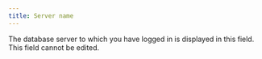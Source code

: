 ```yaml
---
title: Server name
---
```



The database server to which you have logged in is displayed in this  field. This field cannot be edited.<font style="font-family: Verdana;" face="Verdana"> </font>
